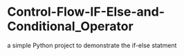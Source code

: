 # Control-Flow-IF-Else-and-Conditional_Operator
a simple Python project to demonstrate the if-else statment
